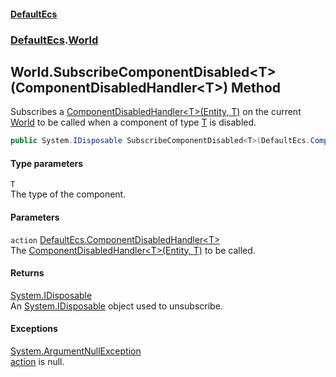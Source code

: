 #### [DefaultEcs](DefaultEcs.md 'DefaultEcs')
### [DefaultEcs](DefaultEcs.md#DefaultEcs 'DefaultEcs').[World](World.md 'DefaultEcs.World')
## World.SubscribeComponentDisabled&lt;T&gt;(ComponentDisabledHandler&lt;T&gt;) Method
Subscribes a [ComponentDisabledHandler&lt;T&gt;(Entity, T)](ComponentDisabledHandler_T_(Entity_T).md 'DefaultEcs.ComponentDisabledHandler&lt;T&gt;(DefaultEcs.Entity, T)') on the current [World](World.md 'DefaultEcs.World') to be called when a component of type [T](World_SubscribeComponentDisabled_T_(ComponentDisabledHandler_T_).md#DefaultEcs_World_SubscribeComponentDisabled_T_(DefaultEcs_ComponentDisabledHandler_T_)_T 'DefaultEcs.World.SubscribeComponentDisabled&lt;T&gt;(DefaultEcs.ComponentDisabledHandler&lt;T&gt;).T') is disabled.  
```csharp
public System.IDisposable SubscribeComponentDisabled<T>(DefaultEcs.ComponentDisabledHandler<T> action);
```
#### Type parameters
<a name='DefaultEcs_World_SubscribeComponentDisabled_T_(DefaultEcs_ComponentDisabledHandler_T_)_T'></a>
`T`  
The type of the component.
  
#### Parameters
<a name='DefaultEcs_World_SubscribeComponentDisabled_T_(DefaultEcs_ComponentDisabledHandler_T_)_action'></a>
`action` [DefaultEcs.ComponentDisabledHandler&lt;](ComponentDisabledHandler_T_(Entity_T).md 'DefaultEcs.ComponentDisabledHandler&lt;T&gt;(DefaultEcs.Entity, T)')[T](World_SubscribeComponentDisabled_T_(ComponentDisabledHandler_T_).md#DefaultEcs_World_SubscribeComponentDisabled_T_(DefaultEcs_ComponentDisabledHandler_T_)_T 'DefaultEcs.World.SubscribeComponentDisabled&lt;T&gt;(DefaultEcs.ComponentDisabledHandler&lt;T&gt;).T')[&gt;](ComponentDisabledHandler_T_(Entity_T).md 'DefaultEcs.ComponentDisabledHandler&lt;T&gt;(DefaultEcs.Entity, T)')  
The [ComponentDisabledHandler&lt;T&gt;(Entity, T)](ComponentDisabledHandler_T_(Entity_T).md 'DefaultEcs.ComponentDisabledHandler&lt;T&gt;(DefaultEcs.Entity, T)') to be called.
  
#### Returns
[System.IDisposable](https://docs.microsoft.com/en-us/dotnet/api/System.IDisposable 'System.IDisposable')  
An [System.IDisposable](https://docs.microsoft.com/en-us/dotnet/api/System.IDisposable 'System.IDisposable') object used to unsubscribe.
#### Exceptions
[System.ArgumentNullException](https://docs.microsoft.com/en-us/dotnet/api/System.ArgumentNullException 'System.ArgumentNullException')  
[action](World_SubscribeComponentDisabled_T_(ComponentDisabledHandler_T_).md#DefaultEcs_World_SubscribeComponentDisabled_T_(DefaultEcs_ComponentDisabledHandler_T_)_action 'DefaultEcs.World.SubscribeComponentDisabled&lt;T&gt;(DefaultEcs.ComponentDisabledHandler&lt;T&gt;).action') is null.
